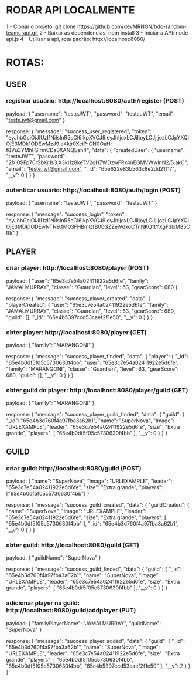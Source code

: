 # RODAR API LOCALMENTE

1 - Clonar o projeto: git clone https://github.com/devMRNGN/bdo-random-teams-api.git
2 - Baixar as dependencias: npm install
3 - Iniciar a API: node api.js
4 - Utilizar a api, rota padrão: http://localhost:8080/

# ROTAS:

## USER

### registrar usuário: http://localhost:8080/auth/register (POST)

payload: 
{
	"username": "testeJWT",
	"password": "testeJWT",
	"email": "teste.jwt@gmail.com"
}

response: 
{
	"message": "success_user_registered",
	"token": "eyJhbGciOiJIUzI1NiIsInR5cCI6IkpXVCJ9.eyJhIjoxLCJiIjoyLCJjIjozLCJpYXQiOjE3MDk1ODEwMzJ9.e4kjr0XeiP-GN0OaH-f8Vu3YMhFSlrmCDa0XANQEeh4",
	"data": {
		"createdUser": {
			"username": "testeJWT",
			"password": "$2b$10$Fp70rSbXr1s3.X3kI1z8keTV2gH7WDzwFRk4nEGMVWwInN2/5.akC",
			"email": "teste.jwt@gmail.com",
			"_id": "65e622e83b563c8e2dd21117",
			"__v": 0
		}
	}
}

### autenticar usuário: http://localhost:8080/auth/login (POST)

payload: 
{
	"username": "testeJWT",
	"password": "testeJWT"
}

response: 
{
	"message": "success_login",
	"token": "eyJhbGciOiJIUzI1NiIsInR5cCI6IkpXVCJ9.eyJhIjoxLCJiIjoyLCJjIjozLCJpYXQiOjE3MDk1ODEwNTN9.fM03FHBmQfB00GZZejVdxoCTnNKQ1tYXgFdlxM85CRk"
}

## PLAYER

### criar player: http://localhost:8080/player (POST)

payload: 
{
	"user": "65e3c7e54a02411922e5d6fe",
	"family": "JAMALMURRAY",
	"classe": "Guardian",
	"level": 63,
	"gearScore": 680
}

response:
{
	"message": "success_player_created",
	"data": {
		"playerCreated": {
			"user": "65e3c7e54a02411922e5d6fe",
			"family": "JAMALMURRAY",
			"classe": "Guardian",
			"level": 63,
			"gearScore": 680,
			"guild": [],
			"_id": "65e4b5397ccd53caef2f1e50",
			"__v": 0
		}
	}
}

### obter player: http://localhost:8080/player (GET)

payload:
{
	"family": "MARANGONI"
}

response:
{
	"message": "success_player_finded",
	"data": {
		"player": {
			"_id": "65e4b0df5f05c5730630f4bb",
			"user": "65e3c7e54a02411922e5d6fe",
			"family": "MARANGONI",
			"classe": "Guardian",
			"level": 63,
			"gearScore": 680,
			"guild": [],
			"__v": 0
		}
	}
}

### obter guild do player: http://localhost:8080/player/guild (GET)

payload:
{
	"family": "MARANGONI"
}

response:
{
	"message": "success_player_guild_finded",
	"data": {
		"guild": {
			"_id": "65e4b3d760f4a97fba3a62b1",
			"name": "SuperNova",
			"image": "URLEXAMPLE",
			"leader": "65e3c7e54a02411922e5d6fe",
			"size": "Extra grande",
			"players": [
				"65e4b0df5f05c5730630f4bb"
			],
			"__v": 0
		}
	}
}

## GUILD

### criar guild: http://localhost:8080/guild (POST)

payload:
{
	"name": "SuperNova",
	"image": "URLEXAMPLE",
	"leader": "65e3c7e54a02411922e5d6fe",
	"size": "Extra grande",
	"players": ["65e4b0df5f05c5730630f4bb"]
}

response:
{
	"message": "success_guild_created",
	"data": {
		"guildCreated": {
			"name": "SuperNova",
			"image": "URLEXAMPLE",
			"leader": "65e3c7e54a02411922e5d6fe",
			"size": "Extra grande",
			"players": [
				"65e4b0df5f05c5730630f4bb"
			],
			"_id": "65e4b3d760f4a97fba3a62b1",
			"__v": 0
		}
	}
}

### obter guild: http://localhost:8080/guild (GET)

payload:
{
	"guildName": "SuperNova"
}

response:
{
	"message": "success_guild_finded",
	"data": {
		"guild": {
			"_id": "65e4b3d760f4a97fba3a62b1",
			"name": "SuperNova",
			"image": "URLEXAMPLE",
			"leader": "65e3c7e54a02411922e5d6fe",
			"size": "Extra grande",
			"players": [
				"65e4b0df5f05c5730630f4bb"
			],
			"__v": 0
		}
	}
}

### adicionar player na guild: http://localhost:8080/guild/addplayer (PUT)

payload:
{
	"familyPlayerName": "JAMALMURRAY",
	"guildName": "SuperNova"
}

response:
{
	"message": "success_player_added",
	"data": {
		"guild": {
			"_id": "65e4b3d760f4a97fba3a62b1",
			"name": "SuperNova",
			"image": "URLEXAMPLE",
			"leader": "65e3c7e54a02411922e5d6fe",
			"size": "Extra grande",
			"players": [
				"65e4b0df5f05c5730630f4bb",
				"65e4b0df5f05c5730630f4bb",
				"65e4b5397ccd53caef2f1e50"
			],
			"__v": 2
		}
	}
}
